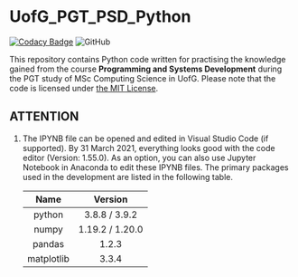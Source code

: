 # UofG_PGT_PSD_Python

[![Codacy Badge](https://app.codacy.com/project/badge/Grade/625d1a1a589445c1a55461e7182a5dea)](https://www.codacy.com/gh/ArvinZJC/UofG_PGT_PSD_Python/dashboard?utm_source=github.com&amp;utm_medium=referral&amp;utm_content=ArvinZJC/UofG_PGT_PSD_Python&amp;utm_campaign=Badge_Grade)
![GitHub](https://img.shields.io/github/license/ArvinZJC/UofG_PGT_PSD_Python)

This repository contains Python code written for practising the knowledge gained from the course **Programming and Systems Development** during the PGT study of MSc Computing Science in UofG. Please note that the code is licensed under [the MIT License](./LICENSE).

## ATTENTION

1. The IPYNB file can be opened and edited in Visual Studio Code (if supported). By 31 March 2021, everything looks good with the code editor (Version: 1.55.0). As an option, you can also use Jupyter Notebook in Anaconda to edit these IPYNB files. The primary packages used in the development are listed in the following table.

    | Name | Version |
    | :--: | :--: |
    | python | 3.8.8 / 3.9.2 |
    | numpy | 1.19.2 / 1.20.0 |
    | pandas | 1.2.3 |
    | matplotlib | 3.3.4 |

